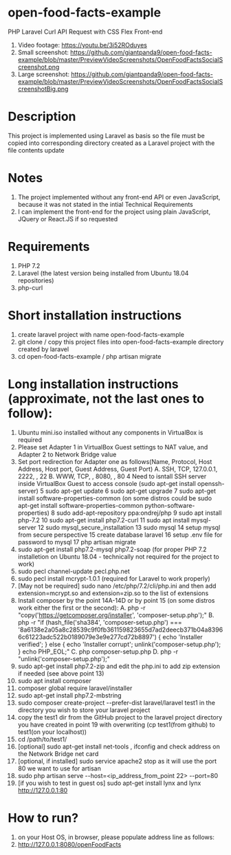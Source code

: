 # open-food-facts-example
PHP Laravel Curl API Request with CSS Flex Front-end
1. Video footage: https://youtu.be/3i52ROduyes
2. Small screenshot: https://github.com/giantpanda9/open-food-facts-example/blob/master/PreviewVideoScreenshots/OpenFoodFactsSocialScreenshot.png
3. Large screenshot: https://github.com/giantpanda9/open-food-facts-example/blob/master/PreviewVideoScreenshots/OpenFoodFactsSocialScreenshotBig.png
# Description
This project is implemented using Laravel as basis so the file must be copied into corresponding directory created as a Laravel project with the file contents update
# Notes
1. The project implemented without any front-end API or even JavaScript, because it was not stated in the intial Technical Requirements
2. I can implement the front-end for the project using plain JavaScript, JQuery or React.JS if so requested 
# Requirements
1. PHP 7.2
2. Laravel (the latest version being installed from Ubuntu 18.04 repositories)
3. php-curl
# Short installation instructions
1. create laravel project with name open-food-facts-example
2. git clone / copy this project files into open-food-facts-example directory created by laravel
3. cd open-food-facts-example / php artisan migrate
# Long installation instructions (approximate, not the last ones to follow):
1. Ubuntu mini.iso installed without any components in VirtualBox is required
2. Please set Adapter 1 in VirtualBox Guest settings to NAT value, and Adapter 2 to Network Bridge value
3. Set port redirection for Adapter one as follows(Name, Protocol, Host Address, Host port, Guest Address, Guest Port)
A. SSH, TCP, 127.0.0.1, 2222, , 22
B. WWW, TCP, , 8080, , 80
4 Need to isntall SSH server inside VirtualBox Guest to access console (sudo apt-get install openssh-server)
5 sudo apt-get update
6 sudo apt-get upgrade
7 sudo apt-get install software-properties-common (on some distros could be sudo apt-get install software-properties-common python-software-properties)
8 sudo add-apt-repository ppa:ondrej/php
9 sudo apt install php-7.2
10  sudo apt-get install php7.2-curl
11  sudo apt install mysql-server
12 sudo mysql_secure_installation 
13 sudo mysql 
14 setup mysql from secure perspective
15 create database laravel
16 setup .env file for password to mysql
17 php artisan migrate
10. sudo apt-get install php7.2-mysql php7.2-soap (for proper PHP 7.2 installetion on Ubuntu 18.04 - technically not required for the project to work)
11. sudo pecl channel-update pecl.php.net
12. sudo pecl install mcrypt-1.0.1 (required for Laravel to work properly)
13. [May not be required] sudo nano /etc/php/7.2/cli/php.ini and then add extension=mcrypt.so and extension=zip.so to the list of extensions
14. Install composer by the point 14A-14D or by point 15 (on some distros work either the first or the second):
A. php -r "copy('https://getcomposer.org/installer', 'composer-setup.php');"
B. php -r "if (hash_file('sha384', 'composer-setup.php') === '8a6138e2a05a8c28539c9f0fb361159823655d7ad2deecb371b04a83966c61223adc522b0189079e3e9e277cd72b8897') { echo 'Installer verified'; } else { echo 'Installer corrupt'; unlink('composer-setup.php'); } echo PHP_EOL;"
C. php composer-setup.php
D. php -r "unlink('composer-setup.php');"
15. sudo apt-get install php7.2-zip and edit the php.ini to add zip extension if needed (see above point 13)
16. sudo apt install composer
17. composer global require laravel/installer
18. sudo apt-get install php7.2-mbstring
19. sudo composer create-project --prefer-dist laravel/laravel test1 in the directory you wish to store your laravel project
20. copy the test1 dir from the GitHub project to the laravel project directory you have created in point 19 with overwriting (cp test1(from github) to test1(on your localhost))
21. cd /path/to/test1/
22. [optional] sudo apt-get install net-tools , ifconfig and check address on the Network Bridge net card
23. [optional, if installed] sudo service apache2 stop as it will use the port 80 we want to use for artisan
24. sudo php artisan serve --host=<ip_address_from_point 22>  --port=80
25. [if you wish to test in guest os] sudo apt-get install lynx and lynx http://127.0.0.1:80

# How to run?
1. on your Host OS, in browser, please populate address line as follows:
2. http://127.0.0.1:8080/openFoodFacts
